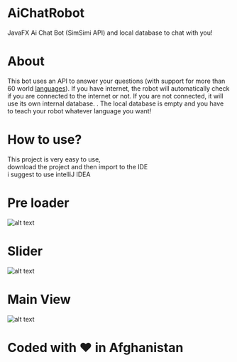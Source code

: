 # AiChatRobot
JavaFX Ai Chat Bot (SimSimi API) and local database to chat with you!

# About
This bot uses an API to answer your questions (with support for more than 60 world [languages](http://developer.simsimi.com/lclist)).
If you have internet, the robot will automatically check if you are connected to the internet or not. 
If you are not connected, it will use its own internal database. . 
The local database is empty and you have to teach your robot whatever language you want!

# How to use?
This project is very easy to use,<br>
download the project and then import to the IDE<br>
i suggest to use intelliJ IDEA 
# Pre loader
![alt text](https://i.imgur.com/YeXzy2N.jpg)

# Slider 
![alt text](https://i.imgur.com/R1vyTbJ.jpg)

# Main View
![alt text](https://i.imgur.com/OeIIifQ.jpg)


# Coded with ❤️ in Afghanistan
